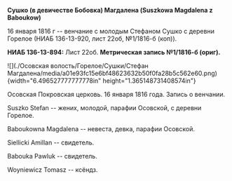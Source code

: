 **Сушко (в девичестве Бобовка) Магдалена (Suszkowa Magdalena z
Baboukow)**

16 января 1816 г -- венчание с молодым Стефаном Сушко с деревни Горелое
(НИАБ 136-13-920, лист 22об, №1/1816-б (коп)).

**НИАБ 136-13-894:** Лист 22об. **Метрическая запись №1/1816-б (ориг).**

![](./Осовская волость/Горелое/Сушки/Стефан Магдалена/media/a01e93fc15e6bf48623632b50f0fa28b5c562e60.png){width="6.496527777777778in"
height="1.365148731408574in"}

Осовская Покровская церковь. 16 января 1816 года. Запись о венчании.

Suszko Stefan -- жених, молодой, парафии Осовской, с деревни Горелое.

Baboukowna Magdalena -- невеста, девка, парафии Осовской.

Siellicki Amillan -- свидетель.

Babouka Pawluk -- свидетель.

Woyniewicz Tomasz -- ксёндз.
